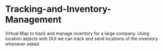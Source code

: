 # Tracking-and-Inventory-Management
Virtual Map to track and manage inventory for a large company. Using location abjects with GUI we can track and send locations of the inventory whenever asked.
